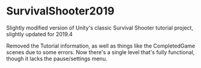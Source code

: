 # SurvivalShooter2019
Slightly modified version of Unity's classic Survival Shooter tutorial project, slightly updated for 2019.4

Removed the Tutorial information, as well as things like the CompletedGame scenes due to some errors. Now there's a single level that's fully functional, though it lacks the pause/settings menu.
